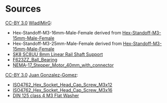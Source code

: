 # Sources

[CC-BY 3.0](http://creativecommons.org/licenses/by/3.0/)
[WladIMirG](https://github.com/WladIMirG):
- Hex-Standoff-M3-16mm-Male-Female derived from [Hex-Standoff-M3-15mm-Male-Female](https://github.com/FreeCAD/FreeCAD-library/blob/master/Mechanical%20Parts/Fasteners/Standoff/Hex-Standoff-M3-15mm-Male-Female.fcstd)
- Hex-Standoff-M3-25mm-Male-Female derived from [Hex-Standoff-M3-15mm-Male-Female](https://github.com/FreeCAD/FreeCAD-library/blob/master/Mechanical%20Parts/Fasteners/Standoff/Hex-Standoff-M3-15mm-Male-Female.fcstd)
- [SK8 SC8UU 8mm Linear Rail Shaft Support](https://github.com/FreeCAD/FreeCAD-library/blob/master/Mechanical%20Parts/Fasteners/Rod/SK8%20SC8UU%208mm%20Linear%20Rail%20Shaft%20Support.FCStd)
- [F623ZZ_Ball_Bearing](https://github.com/FreeCAD/FreeCAD-library/blob/b5390c1df545455c84af5da7b930cc0c82dfd5a1/Mechanical%20Parts/Bearings/F623ZZ_Ball_Bearing.fcstd)
- [NEMA-17_Stepper_Motor_40mm_with_connector](https://github.com/FreeCAD/FreeCAD-library/blob/b5390c1df545455c84af5da7b930cc0c82dfd5a1/Electrical%20Parts/Motors/NEMA-17_Stepper_Motor_40mm_with_connector.fcstd)


[CC-BY 3.0](http://creativecommons.org/licenses/by/3.0/)
[Juan Gonzalez-Gomez](https://github.com/Obijuan):
- [ISO4762_Hex_Socket_Head_Cap_Screw_M3x12](https://github.com/FreeCAD/FreeCAD-library/blob/b5390c1df545455c84af5da7b930cc0c82dfd5a1/Mechanical%20Parts/Fasteners/Bolts%20%26%20Screws/Metric/ISO4762_Hex_Socket_Head_Cap_Screw_M3x12.fcstd)
- [ISO4762_Hex_Socket_Head_Cap_Screw_M3x16](https://github.com/FreeCAD/FreeCAD-library/blob/b5390c1df545455c84af5da7b930cc0c82dfd5a1/Mechanical%20Parts/Fasteners/Bolts%20%26%20Screws/Metric/ISO4762_Hex_Socket_Head_Cap_Screw_M3x16.fcstd)
- [DIN 125 class 4 M3 Flat Washer](https://github.com/FreeCAD/FreeCAD-library/blob/b5390c1df545455c84af5da7b930cc0c82dfd5a1/Mechanical%20Parts/Fasteners/Washers/Metric/DIN%20125%20class%204%20M3%20Flat%20Washer.fcstd)
